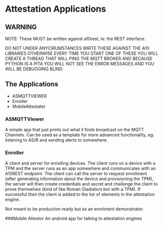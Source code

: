 # Attestation Applications

## WARNING

NOTE:  These MUST be written against a10rest, ie: the REST interface.

DO NOT UNDER ANYCIRUMSTANCES WRITE THESE AGAINST THE A10 LIBRARIES OTHERWISE EVERY TIME YOU START ONE OF THESE  YOU WILL CREATE A THREAD THAT WILL PING THE MQTT BROKER AND BECAUSE PYTHON IS A PITA YOU WILL NOT SEE THE ERROR MESSAGES AND YOU WILL BE DEBUGGING BLIND

## The Applications

   * ASMQTTVIEWER
   * Enroller
   * MobileAttestater


### ASMQTTViewer
A simple app that just prints out what it finds broadcast on the MQTT Channels. Can be used as a template for more advanced functionality, eg: listening to AS/R and sending alerts to somewhere.

### Enroller
A client and server for enrolling devices. The client runs on a device with a TPM and the server runs as an app somewhere and communicates with an A10REST endpoint. The client can call the server to request enrollment (after generating information about the device and provisioning the TPM), the server will then create credentials and secret and challenge the client to prove themselves (kind of like Roman Gladiators but with a TPM). If successful then the client is added to the list of elements in the attestation engine.

Not meant to be production ready but as an enrolment demonstrator.

###Mobile Attestor
An android app for talking to attestation engines

